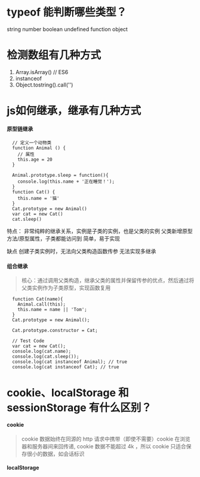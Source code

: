 # typeof 能判断哪些类型？
 
 string number boolean undefined function object

# 检测数组有几种方式

 1. Array.isArray() // ES6
 2. instanceof
 3. Object.tostring().call('')

# js如何继承，继承有几种方式
  
#### 原型链继承
  ```
    // 定义一个动物类
    function Animal () {
      // 属性
      this.age = 20
    }

    Animal.prototype.sleep = function(){
      console.log(this.name + '正在睡觉！');
    }
    function Cat() { 
      this.name = '猫'
    }
    Cat.prototype = new Animal()
    var cat = new Cat()
    cat.sleep()
  ```
  特点：
    非常纯粹的继承关系，实例是子类的实例，也是父类的实例
    父类新增原型方法/原型属性，子类都能访问到
    简单，易于实现

  缺点
    创建子类实例时，无法向父类构造函数传参
    无法实现多继承

####  组合继承
  > 核心：通过调用父类构造，继承父类的属性并保留传参的优点，然后通过将父类实例作为子类原型，实现函数复用

  ```
    function Cat(name){
      Animal.call(this);
      this.name = name || 'Tom';
    }
    Cat.prototype = new Animal();

    Cat.prototype.constructor = Cat;

    // Test Code
    var cat = new Cat();
    console.log(cat.name);
    console.log(cat.sleep());
    console.log(cat instanceof Animal); // true
    console.log(cat instanceof Cat); // true
  ```

# cookie、localStorage 和 sessionStorage 有什么区别？

#### cookie
 > cookie 数据始终在同源的 http 请求中携带（即使不需要）cookie 在浏览器和服务器间来回传递, cookie 数据不能超过 4k ，所以 cookie 只适合保存很小的数据，如会话标识

#### localStorage 
 > 
 

    